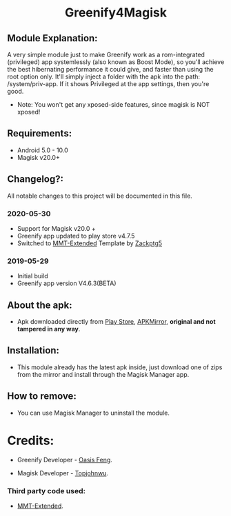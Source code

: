 <h1 align="center">Greenify4Magisk</h1>


## Module Explanation:
A very simple module just to make Greenify work as a rom-integrated (privileged) app systemlessly (also known as Boost Mode), so you'll achieve the best hibernating performance it could give, and faster than using the root option only. It'll simply inject a folder with the apk into the path: /system/priv-app. If it shows Privileged at the app settings, then you're good.

* Note: You won't get any xposed-side features, since magisk is NOT xposed!

## Requirements: 
- Android 5.0 - 10.0
- Magisk v20.0+

## Changelog?:
All notable changes to this project will be documented in this file.

### 2020-05-30
- Support for Magisk v20.0 +
- Greenify app updated to play store v4.7.5
- Switched to [MMT-Extended](https://github.com/Zackptg5/MMT-Extended) Template by [Zackptg5](https://github.com/Zackptg5)

### 2019-05-29
- Initial build
- Greenify app version V4.6.3(BETA)

## About the apk:
* Apk downloaded directly from [Play Store](https://play.google.com), [APKMirror](http://www.apkmirror.com/apk/oasis-feng/greenify/ "Greenify's APKMirror page"), **original and not tampered in any way**.

## Installation:
* This module already has the latest apk inside, just download one of zips from the mirror and install through the Magisk Manager app.

## How to remove:
* You can use Magisk Manager to uninstall the module.

# Credits:
* Greenify Developer - [Oasis Feng](https://play.google.com/store/apps/details?id=com.oasisfeng.greenify "Greenify's Play Store page").

* Magisk Developer - [Topjohnwu](https://forum.xda-developers.com/apps/magisk/official-magisk-v7-universal-systemless-t3473445 "Magisk official XDA thread").

### Third party code used:
* [MMT-Extended](https://github.com/Zackptg5/MMT-Extended "Template's repository").
